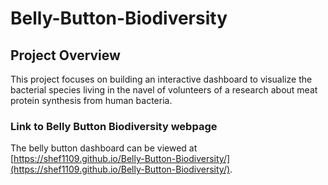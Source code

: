# Belly-Button-Biodiversity

## Project Overview
This project focuses on building an interactive dashboard to visualize the bacterial species living in the navel of volunteers of a research about meat protein synthesis from human bacteria. 

### Link to Belly Button Biodiversity webpage
The belly button dashboard can be viewed at [https://shef1109.github.io/Belly-Button-Biodiversity/](https://shef1109.github.io/Belly-Button-Biodiversity/).

